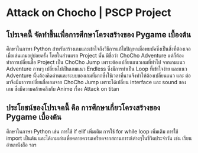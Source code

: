 # Attack on Chocho | PSCP Project
## โปรเจคนี้ จัดทำขึ้นเพื่อการศึกษาโครงสร้างของ Pygame เบื้องต้น 
ศึกษาในภาษา Python สำหรับสร้างเกมและเข้าใจถึงวิธีการแก้ไขปัญหาเมื่อพบบัคซึ่งเป็นสิ่งที่ต้องเจอเมื่อเล่นเกมอยู่บ่อยครั้ง
โดยในส่วนแรก Project นั้น มีชื่อว่า ChoCho Adventure แต่ก็ต้องทำการเปลี่ยนชื่อ Project เป็น ChoCho Jump เพราะต้องเปลี่ยนแนวเกมที่ทำไป จากเกมแนว Adventure กวนๆ เปลี่ยนไปเป็นเกมแนว Endless ซึ่งมีการทำเป็น Loop ที่เข้าใจง่าย และแนว Adventure นั้นต้องคิดด่านและระบบของเกมที่มากซึ่งใช้เวลาที่นานจึงทำให้ต้องเปลี่ยนแนว และ ต่อมาจึงมีมาการเปลี่ยนชื่อเกมจาก ChoCho Jump เพราะได้เปลี่ยน interface และ sound ของเกม ซึ่งมีความคล้ายคลึงกับ Anime เรื่อง Attack on titan
## ประโยชน์ของโปรเจคนี้ คือ การศึกษาเกี่ยวโครงสร้างของ Pygame เบื้องต้น 
ศึกษาในภาษา Python เช่น การใช้  if elif เพิ่มเติม การใช้ for while loop เพิ่มเติม การใช้ import เป็นต้น
และได้เกมเล่นเพื่อคลายความเครียดจากสถานการณ์ต่างๆในชีวิตประจำวัน เช่น เรียน อ่านหนังสือ  ฯลฯ 
